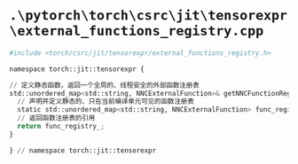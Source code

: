 # `.\pytorch\torch\csrc\jit\tensorexpr\external_functions_registry.cpp`

```py
#include <torch/csrc/jit/tensorexpr/external_functions_registry.h>

namespace torch::jit::tensorexpr {

// 定义静态函数，返回一个全局的、线程安全的外部函数注册表
std::unordered_map<std::string, NNCExternalFunction>& getNNCFunctionRegistry() {
  // 声明并定义静态的、只在当前编译单元可见的函数注册表
  static std::unordered_map<std::string, NNCExternalFunction> func_registry_;
  // 返回函数注册表的引用
  return func_registry_;
}

} // namespace torch::jit::tensorexpr
```